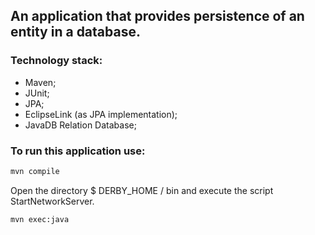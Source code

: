 ## An application that provides persistence of an entity in a database.

### Technology stack:

* Maven;
* JUnit;
* JPA;
* EclipseLink (as JPA implementation);
* JavaDB Relation Database;

### To run this application use:

```bash
mvn compile
  ```
Open the directory $ DERBY_HOME / bin and execute the script StartNetworkServer.
```bash
mvn exec:java
  ```

